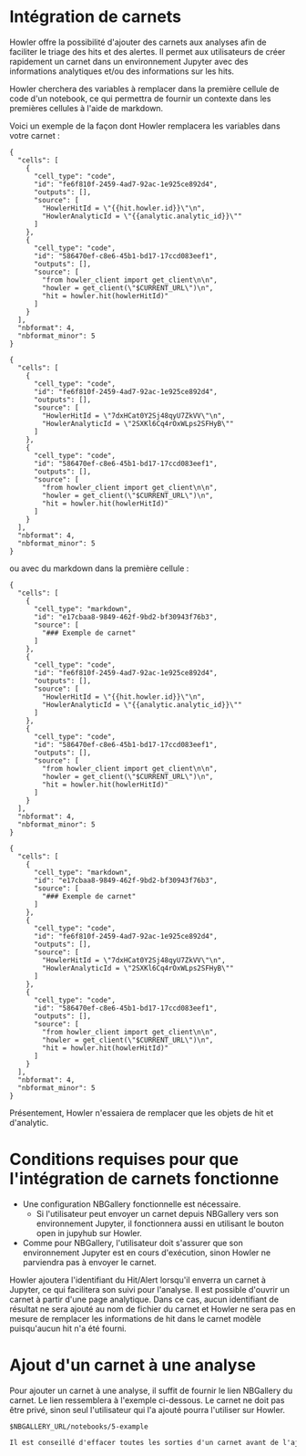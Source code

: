 # Intégration de carnets

Howler offre la possibilité d'ajouter des carnets aux analyses afin de faciliter le triage des hits et des alertes. Il permet aux utilisateurs de créer rapidement un carnet dans un environnement Jupyter avec des informations analytiques et/ou des informations sur les hits.

Howler cherchera des variables à remplacer dans la première cellule de code d'un notebook, ce qui permettra de fournir un contexte dans les premières cellules à l'aide de markdown.

Voici un exemple de la façon dont Howler remplacera les variables dans votre carnet :

```notebook tab="Modèle"
{
  "cells": [
    {
      "cell_type": "code",
      "id": "fe6f810f-2459-4ad7-92ac-1e925ce892d4",
      "outputs": [],
      "source": [
        "HowlerHitId = \"{{hit.howler.id}}\"\n",
        "HowlerAnalyticId = \"{{analytic.analytic_id}}\""
      ]
    },
    {
      "cell_type": "code",
      "id": "586470ef-c8e6-45b1-bd17-17ccd083eef1",
      "outputs": [],
      "source": [
        "from howler_client import get_client\n\n",
        "howler = get_client(\"$CURRENT_URL\")\n",
        "hit = howler.hit(howlerHitId)"
      ]
    }
  ],
  "nbformat": 4,
  "nbformat_minor": 5
}
```

```notebook tab="Traité"
{
  "cells": [
    {
      "cell_type": "code",
      "id": "fe6f810f-2459-4ad7-92ac-1e925ce892d4",
      "outputs": [],
      "source": [
        "HowlerHitId = \"7dxHCat0Y2Sj48qyU7ZkVV\"\n",
        "HowlerAnalyticId = \"2SXKl6Cq4rOxWLps2SFHyB\""
      ]
    },
    {
      "cell_type": "code",
      "id": "586470ef-c8e6-45b1-bd17-17ccd083eef1",
      "outputs": [],
      "source": [
        "from howler_client import get_client\n\n",
        "howler = get_client(\"$CURRENT_URL\")\n",
        "hit = howler.hit(howlerHitId)"
      ]
    }
  ],
  "nbformat": 4,
  "nbformat_minor": 5
}
```

ou avec du markdown dans la première cellule :

```notebook tab="Modèle"
{
  "cells": [
    {
      "cell_type": "markdown",
      "id": "e17cbaa8-9849-462f-9bd2-bf30943f76b3",
      "source": [
        "### Exemple de carnet"
      ]
    },
    {
      "cell_type": "code",
      "id": "fe6f810f-2459-4ad7-92ac-1e925ce892d4",
      "outputs": [],
      "source": [
        "HowlerHitId = \"{{hit.howler.id}}\"\n",
        "HowlerAnalyticId = \"{{analytic.analytic_id}}\""
      ]
    },
    {
      "cell_type": "code",
      "id": "586470ef-c8e6-45b1-bd17-17ccd083eef1",
      "outputs": [],
      "source": [
        "from howler_client import get_client\n\n",
        "howler = get_client(\"$CURRENT_URL\")\n",
        "hit = howler.hit(howlerHitId)"
      ]
    }
  ],
  "nbformat": 4,
  "nbformat_minor": 5
}
```

```notebook tab="Traité"
{
  "cells": [
    {
      "cell_type": "markdown",
      "id": "e17cbaa8-9849-462f-9bd2-bf30943f76b3",
      "source": [
        "### Exemple de carnet"
      ]
    },
    {
      "cell_type": "code",
      "id": "fe6f810f-2459-4ad7-92ac-1e925ce892d4",
      "outputs": [],
      "source": [
        "HowlerHitId = \"7dxHCat0Y2Sj48qyU7ZkVV\"\n",
        "HowlerAnalyticId = \"2SXKl6Cq4rOxWLps2SFHyB\""
      ]
    },
    {
      "cell_type": "code",
      "id": "586470ef-c8e6-45b1-bd17-17ccd083eef1",
      "outputs": [],
      "source": [
        "from howler_client import get_client\n\n",
        "howler = get_client(\"$CURRENT_URL\")\n",
        "hit = howler.hit(howlerHitId)"
      ]
    }
  ],
  "nbformat": 4,
  "nbformat_minor": 5
}
```

Présentement, Howler n'essaiera de remplacer que les objets de hit et d'analytic.

# Conditions requises pour que l'intégration de carnets fonctionne

- Une configuration NBGallery fonctionnelle est nécessaire.
  - Si l'utilisateur peut envoyer un carnet depuis NBGallery vers son environnement Jupyter, il fonctionnera aussi en utilisant le bouton open in jupyhub sur Howler.
- Comme pour NBGallery, l'utilisateur doit s'assurer que son environnement Jupyter est en cours d'exécution, sinon Howler ne parviendra pas à envoyer le carnet.

Howler ajoutera l'identifiant du Hit/Alert lorsqu'il enverra un carnet à Jupyter, ce qui facilitera son suivi pour l'analyse. Il est possible d'ouvrir un carnet à partir d'une page analytique. Dans ce cas, aucun identifiant de résultat ne sera ajouté au nom de fichier du carnet et Howler ne sera pas en mesure de remplacer les informations de hit dans le carnet modèle puisqu'aucun hit n'a été fourni.

# Ajout d'un carnet à une analyse

Pour ajouter un carnet à une analyse, il suffit de fournir le lien NBGallery du carnet. Le lien ressemblera à l'exemple ci-dessous. Le carnet ne doit pas être privé, sinon seul l'utilisateur qui l'a ajouté pourra l'utiliser sur Howler.

```
$NBGALLERY_URL/notebooks/5-example
```

```alert
Il est conseillé d'effacer toutes les sorties d'un carnet avant de l'ajouter sur NBGallery afin d'éviter la fuite de données sensibles.
```
